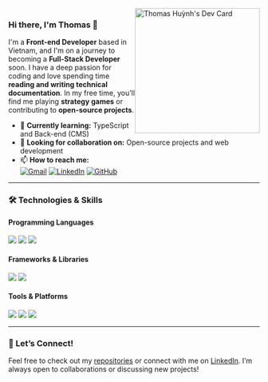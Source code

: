 <a href="https://app.daily.dev/thomashuynhqn" target="_blank">
  <picture>
    <!-- Default vertical devcard for desktop view -->
    <source media="(min-width: 768px)" srcset="https://api.daily.dev/devcards/v2/o6qmvlrETIu2c09TvdGqw.png?type=default&r=po5" />
    <!-- Horizontal devcard for mobile view, centered -->
    <source media="(max-width: 768px)" srcset="https://api.daily.dev/devcards/v2/o6qmvlrETIu2c09TvdGqw.png?type=wide&r=znf" />
    <img src="https://api.daily.dev/devcards/v2/o6qmvlrETIu2c09TvdGqw.png?type=default&r=po5" 
         width="250" align="right" alt="Thomas Huỳnh's Dev Card" 
         style="display:block; margin-left:auto; margin-right:auto;"/>
  </picture>
</a>

### Hi there, I'm Thomas 👋

I'm a **Front-end Developer** based in Vietnam, and I'm on a journey to becoming a **Full-Stack Developer** soon. I have a deep passion for coding and love spending time **reading and writing technical documentation**. In my free time, you'll find me playing **strategy games** or contributing to **open-source projects**.

- 🌱 **Currently learning:** TypeScript and Back-end (CMS)
- 💼 **Looking for collaboration on:** Open-source projects and web development
- 📫 **How to reach me:**  
  [![Gmail](https://img.shields.io/badge/-thomashuynhqn@gmail.com-D14836?style=flat&logo=Gmail&logoColor=white)](mailto:thomashuynhqn@gmail.com)
  [![LinkedIn](https://img.shields.io/badge/-Thomas%20Huỳnh-blue?style=flat&logo=Linkedin&logoColor=white)](https://www.linkedin.com/in/thomashuynhqn/)
  [![GitHub](https://img.shields.io/badge/-thomashuynhqn-black?style=flat&logo=GitHub&logoColor=white)](https://github.com/thomashuynhqn)

---

### 🛠 Technologies & Skills

#### Programming Languages
<p>
  <img src="https://img.shields.io/badge/TypeScript-3178C6?style=for-the-badge&logo=typescript&logoColor=white"/>
  <img src="https://img.shields.io/badge/JavaScript-F7DF1E?style=for-the-badge&logo=javascript&logoColor=black"/>
  <img src="https://img.shields.io/badge/Python-3776AB?style=for-the-badge&logo=python&logoColor=white"/>
</p>

#### Frameworks & Libraries
<p>
  <img src="https://img.shields.io/badge/React-61DAFB?style=for-the-badge&logo=react&logoColor=black"/>
  <img src="https://img.shields.io/badge/Node.js-339933?style=for-the-badge&logo=nodedotjs&logoColor=white"/>
</p>

#### Tools & Platforms
<p>
  <img src="https://img.shields.io/badge/VS%20Code-007ACC?style=for-the-badge&logo=visual-studio-code&logoColor=white"/>
  <img src="https://img.shields.io/badge/Git-F05032?style=for-the-badge&logo=git&logoColor=white"/>
  <img src="https://img.shields.io/badge/GitHub-181717?style=for-the-badge&logo=github&logoColor=white"/>
</p>

---

### 🚀 Let’s Connect!
Feel free to check out my [repositories](https://github.com/thomashuynqn) or connect with me on [LinkedIn](https://www.linkedin.com/in/thomashuynqn/). I’m always open to collaborations or discussing new projects!
